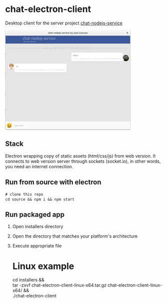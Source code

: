# chat-electron-client

Desktop client for the server project [chat-nodejs-service](https://github.com/juanlizarazo/chat-nodejs-service)

![Preview](https://github.com/juanlizarazo/chat-electron-client/raw/master/screenshot.png)

## Stack

Electron wrapping copy of static assets (html/css/js) from web version.
It connects to web version server through sockets (socket.io), in other words, you need an internet connection.

## Run from source with electron

    # clone this repo
    cd source && npm i && npm start

## Run packaged app

1. Open installers directory
2. Open the directory that matches your platform's architecture
3. Execute appropriate file


    # Linux example

    cd installers && \
    tar -zxvf  chat-electron-client-linux-x64.tar.gz chat-electron-client-linux-x64/ && \
    ./chat-electron-client

